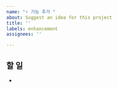 ```yaml
---
name: "⚡️ 기능 추가 "
about: Suggest an idea for this project
title: ''
labels: enhancement
assignees: ''

---
```


## 할 일
*